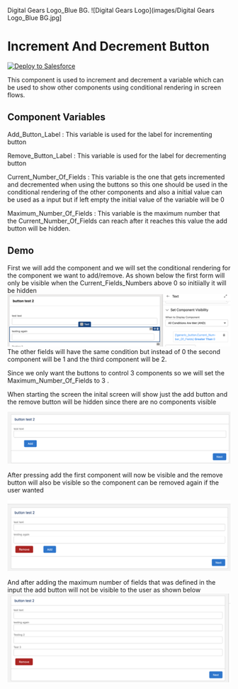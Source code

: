 Digital Gears Logo_Blue BG.
![Digital Gears Logo](images/Digital Gears Logo_Blue BG.jpg]
# Increment And Decrement Button

<a href="https://githubsfdeploy.herokuapp.com?owner=MohamedTarekDG&amp;repo=LWC-Add-Remove-Buttons">
  <img src="https://raw.githubusercontent.com/afawcett/githubsfdeploy/master/src/main/webapp/resources/img/deploy.png" alt="Deploy to Salesforce" />
</a>

This component is used to increment and decrement a variable which can be used to show other components using conditional rendering in screen flows.
## Component Variables

Add_Button_Label : This variable is used for the label for incrementing button

Remove_Button_Label : This variable is used for the label for decrementing button

Current_Number_Of_Fields : This variable is the one that gets incremented and decremented when using the buttons so this one should be used in the conditional rendering of the other components and also a initial value can be used as a input but if left empty the initial value of the variable will be 0

Maximum_Number_Of_Fields : This variable is the maximum number that the Current_Number_Of_Fields can reach after it reaches this value the add button will be hidden.


## Demo 

First we will add the component and we will set the conditional rendering for the component we want to add/remove. As shown below the first form will only be visible when the Current_Fields_Numbers above 0 so initiially it will be hidden 
![Conditional image](images/Conditional_Form_Image.png)
The other fields will have the same condition but instead of 0 the second component will be 1 and the third component will be 2. 

Since we only want the buttons to control 3 components so we will set the Maximum_Number_Of_Fields to 3 .


When starting the screen the inital screen will show just the add button and the remove button will be hidden since there are no components visible 
 
![Image](images/Initial_Screen_Image.png)

After pressing add the first component will now be visible and the remove button will also be visible so the component can be removed again if the user wanted

![Image](images/After_Adding_Component_Image.png)


And after adding the maximum number of fields that was defined in the input the add button will not be visible to the user as shown below 
![Image](images/Maximum_Fields_Reached_Image.png)










